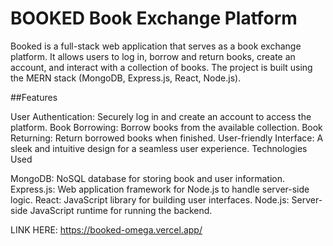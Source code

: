 # BOOKED Book Exchange Platform

Booked is a full-stack web application that serves as a book exchange platform. It allows users to log in, borrow and return books, create an account, and interact with a collection of books. The project is built using the MERN stack (MongoDB, Express.js, React, Node.js).

##Features

User Authentication: Securely log in and create an account to access the platform.
Book Borrowing: Borrow books from the available collection.
Book Returning: Return borrowed books when finished.
User-friendly Interface: A sleek and intuitive design for a seamless user experience.
Technologies Used

MongoDB: NoSQL database for storing book and user information.
Express.js: Web application framework for Node.js to handle server-side logic.
React: JavaScript library for building user interfaces.
Node.js: Server-side JavaScript runtime for running the backend.


LINK HERE: https://booked-omega.vercel.app/ 
